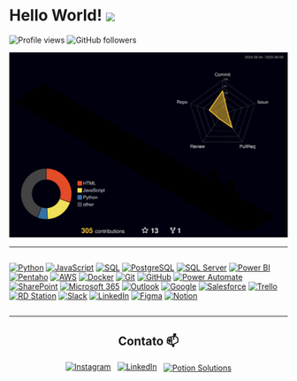 # Hello World! <img src="https://media4.giphy.com/media/v1.Y2lkPTc5MGI3NjExNGRlZmQ5eXNjYnFvd3M4anBkOXIwbmExamRnaWpwczJpbGJvemI3MiZlcD12MV9pbnRlcm5hbF9naWYfYnlfaWQmY3Q9cw/m0dmKBkncVETJv2h0S/giphy.gif" width="55" style="vertical-align:middle" />

</div>

<img src="https://komarev.com/ghpvc/?username=FelipeBNogueira&color=brightgreen" alt="Profile views" /> <img src="https://img.shields.io/github/followers/FelipeBNogueira?style=social&label=Follow&color=blue" alt="GitHub followers" /> 

![Meu perfil 3D](https://raw.githubusercontent.com/FelipeBNogueira/FelipeBNogueira/main/profile-3d-contrib/profile-night-rainbow.svg)

---

<div style="display: flex; flex-wrap: wrap; justify-content: center; gap: 10px;">

<a href="https://www.python.org/" target="_blank"><img src="https://img.icons8.com/color/32/000000/python.png" alt="Python" title="Python"/></a>
<a href="https://developer.mozilla.org/en-US/docs/Web/JavaScript" target="_blank"><img src="https://img.icons8.com/color/32/000000/javascript.png" alt="JavaScript" title="JavaScript"/></a>
<a href="https://www.mysql.com/" target="_blank"><img src="https://img.icons8.com/color/32/000000/sql.png" alt="SQL" title="SQL"/></a>
<a href="https://www.postgresql.org/" target="_blank"><img src="https://img.icons8.com/color/32/postgreesql.png" alt="PostgreSQL" title="PostgreSQL"/></a>
<a href="https://www.microsoft.com/en-us/sql-server" target="_blank"><img src="https://img.icons8.com/color/32/microsoft-sql-server.png" alt="SQL Server" title="SQL Server"/></a>
<a href="https://powerbi.microsoft.com/" target="_blank"><img src="https://upload.wikimedia.org/wikipedia/commons/thumb/c/cf/New_Power_BI_Logo.svg/630px-New_Power_BI_Logo.svg.png" width="32" height="32" alt="Power BI" title="Power BI"/></a>
<a href="https://pentaho.com/" target="_blank"><img src="https://agail.com.br/wp-content/uploads/2020/12/pdi.png" width="32" height="32" alt="Pentaho" title="Pentaho"/></a>
<a href="https://aws.amazon.com/" target="_blank"><img src="https://img.icons8.com/?size=32&id=wU62u24brJ44&format=png" width="32" height="32" alt="AWS" title="AWS"/></a>
<a href="https://www.docker.com/" target="_blank"><img src="https://img.icons8.com/color/32/000000/docker.png" alt="Docker" title="Docker"/></a>
<a href="https://git-scm.com/" target="_blank"><img src="https://img.icons8.com/color/32/000000/git.png" alt="Git" title="Git"/></a>
<a href="https://github.com/" target="_blank"><img src="https://img.icons8.com/color/32/000000/github.png" alt="GitHub" title="GitHub"/></a>
<a href="https://powerautomate.microsoft.com/" target="_blank"><img src="https://img.icons8.com/?size=32&id=kTTt25v6Drpd&format=png" width="32" height="32" alt="Power Automate" title="Power Automate"/></a>
<a href="https://www.microsoft.com/sharepoint" target="_blank"><img src="https://upload.wikimedia.org/wikipedia/commons/thumb/e/e1/Microsoft_Office_SharePoint_%282019%E2%80%93present%29.svg/768px-Microsoft_Office_SharePoint_%282019%E2%80%93present%29.svg.png" width="32" height="32" alt="SharePoint" title="SharePoint"/></a>
<a href="https://www.microsoft.com/microsoft-365" target="_blank"><img src="https://img.icons8.com/color/32/microsoft-office-2019.png" alt="Microsoft 365" title="Microsoft 365"/></a>
<a href="https://outlook.live.com/" target="_blank"><img src="https://img.icons8.com/color/32/ms-outlook.png" alt="Outlook" title="Outlook"/></a>
<a href="https://www.google.com/" target="_blank"><img src="https://img.icons8.com/color/32/google-logo.png" alt="Google" title="Google"/></a>
<a href="https://www.salesforce.com/" target="_blank"><img src="https://img.icons8.com/color/32/salesforce.png" alt="Salesforce" title="Salesforce"/></a>
<a href="https://trello.com/" target="_blank"><img src="https://img.icons8.com/color/32/trello.png" alt="Trello" title="Trello"/></a>
<a href="https://www.rdstation.com/" target="_blank"><img src="https://cdn.brandfetch.io/rdstation.com/fallback/lettermark/theme/dark/h/256/w/256/icon?c=1bfwsmEH20zzEfSNTed" width="32" height="32" alt="RD Station" title="RD Station"/></a>
<a href="https://slack.com/" target="_blank"><img src="https://img.icons8.com/color/32/slack-new.png" alt="Slack" title="Slack"/></a>
<a href="https://www.linkedin.com/in/cfbn-adm/" target="_blank"><img src="https://img.icons8.com/color/32/linkedin.png" alt="LinkedIn" title="LinkedIn"/></a>
<a href="https://www.figma.com/" target="_blank"><img src="https://img.icons8.com/color/32/figma--v1.png" alt="Figma" title="Figma"/></a>
<a href="https://www.notion.so/" target="_blank"><img src="https://upload.wikimedia.org/wikipedia/commons/4/45/Notion_app_logo.png" width="32" height="32" alt="Notion" title="Notion"/></a>


</div>

---

<div align="center">
 
## Contato 📫
<div align="center">
  <a href="https://www.instagram.com/felipebnogueira/" target="_blank"><img src="https://cdn.simpleicons.org/instagram/E4405F" alt="Instagram" width="28" height="28"></a>
  &nbsp;
  <a href="https://www.linkedin.com/in/cfbn-adm/" target="_blank"><img src="https://upload.wikimedia.org/wikipedia/commons/thumb/c/ca/LinkedIn_logo_initials.png/128px-LinkedIn_logo_initials.png" alt="LinkedIn" width="28" height="28"></a>
  &nbsp;
  <a href="https://potionsolutions.com" target="_blank"><img src="https://cdn-icons-png.freepik.com/512/9351/9351284.png" alt="Potion Solutions" width="28" height="28" style="vertical-align:middle;"></a>
</div>
